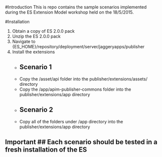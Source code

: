 #Introduction
This is repo contains the sample scenarios implemented during the ES Extension Model workshop
held on the 18/5/2015.

#Installation
1. Obtain a copy of ES 2.0.0 pack
2. Unzip the ES 2.0.0 pack
3. Navigate to {ES_HOME}/repository/deployment/server/jaggeryapps/publisher
4. Install the extensions
   - ## Scenario 1 ## 
   	- Copy the /asset/api folder into the publisher/extensions/assets/ directory
   	- Copy the /app/apim-publisher-commons folder into the publisher/extensions/app directory
   - ## Scenario 2 ##
   	- Copy all of the folders under /app directory into the publisher/extensions/app directory

## Important ## Each scenario should be tested in a fresh installation of the ES